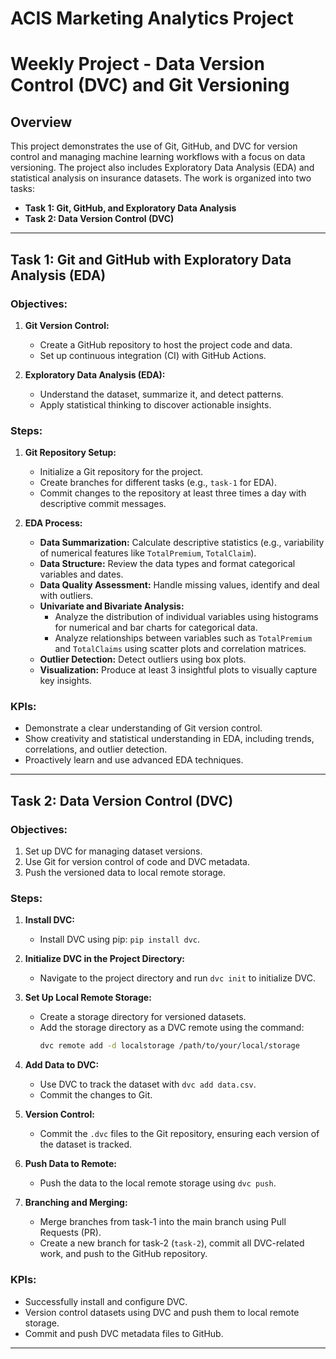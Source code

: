 # ACIS Marketing Analytics Project
# Weekly Project - Data Version Control (DVC) and Git Versioning

## Overview

This project demonstrates the use of Git, GitHub, and DVC for version control and managing machine learning workflows with a focus on data versioning. The project also includes Exploratory Data Analysis (EDA) and statistical analysis on insurance datasets. The work is organized into two tasks:

- **Task 1: Git, GitHub, and Exploratory Data Analysis**
- **Task 2: Data Version Control (DVC)**

---

## Task 1: Git and GitHub with Exploratory Data Analysis (EDA)

### Objectives:
1. **Git Version Control:** 
   - Create a GitHub repository to host the project code and data.
   - Set up continuous integration (CI) with GitHub Actions.
   
2. **Exploratory Data Analysis (EDA):**
   - Understand the dataset, summarize it, and detect patterns.
   - Apply statistical thinking to discover actionable insights.

### Steps:
1. **Git Repository Setup:**
   - Initialize a Git repository for the project.
   - Create branches for different tasks (e.g., `task-1` for EDA).
   - Commit changes to the repository at least three times a day with descriptive commit messages.

2. **EDA Process:**
   - **Data Summarization:** Calculate descriptive statistics (e.g., variability of numerical features like `TotalPremium`, `TotalClaim`).
   - **Data Structure:** Review the data types and format categorical variables and dates.
   - **Data Quality Assessment:** Handle missing values, identify and deal with outliers.
   - **Univariate and Bivariate Analysis:** 
     - Analyze the distribution of individual variables using histograms for numerical and bar charts for categorical data.
     - Analyze relationships between variables such as `TotalPremium` and `TotalClaims` using scatter plots and correlation matrices.
   - **Outlier Detection:** Detect outliers using box plots.
   - **Visualization:** Produce at least 3 insightful plots to visually capture key insights.

### KPIs:
- Demonstrate a clear understanding of Git version control.
- Show creativity and statistical understanding in EDA, including trends, correlations, and outlier detection.
- Proactively learn and use advanced EDA techniques.

---

## Task 2: Data Version Control (DVC)

### Objectives:
1. Set up DVC for managing dataset versions.
2. Use Git for version control of code and DVC metadata.
3. Push the versioned data to local remote storage.

### Steps:
1. **Install DVC:**
   - Install DVC using pip: `pip install dvc`.

2. **Initialize DVC in the Project Directory:**
   - Navigate to the project directory and run `dvc init` to initialize DVC.

3. **Set Up Local Remote Storage:**
   - Create a storage directory for versioned datasets.
   - Add the storage directory as a DVC remote using the command: 
     ```bash
     dvc remote add -d localstorage /path/to/your/local/storage
     ```

4. **Add Data to DVC:**
   - Use DVC to track the dataset with `dvc add data.csv`.
   - Commit the changes to Git.

5. **Version Control:**
   - Commit the `.dvc` files to the Git repository, ensuring each version of the dataset is tracked.

6. **Push Data to Remote:**
   - Push the data to the local remote storage using `dvc push`.

7. **Branching and Merging:**
   - Merge branches from task-1 into the main branch using Pull Requests (PR).
   - Create a new branch for task-2 (`task-2`), commit all DVC-related work, and push to the GitHub repository.

### KPIs:
- Successfully install and configure DVC.
- Version control datasets using DVC and push them to local remote storage.
- Commit and push DVC metadata files to GitHub.
  
---
